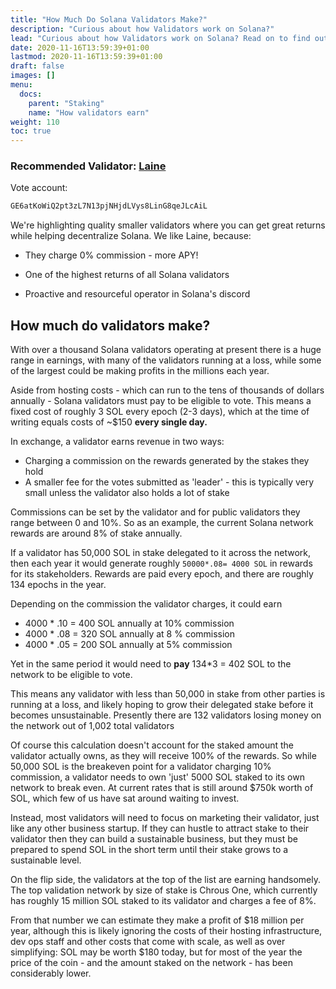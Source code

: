 ```yaml
---
title: "How Much Do Solana Validators Make?"
description: "Curious about how Validators work on Solana?"
lead: "Curious about how Validators work on Solana? Read on to find out what their rewards are"
date: 2020-11-16T13:59:39+01:00
lastmod: 2020-11-16T13:59:39+01:00
draft: false
images: []
menu:
  docs:
    parent: "Staking"
    name: "How validators earn"
weight: 110
toc: true
---
```



<div class="alert alert-warning" icon="💡">
    <div class="p-3 text-center">

### Recommended Validator: <a href='https://laine.co.za/solana?utm_source=solanaguide' target=_blank onclick="plausible('Validator Link')">Laine</a>

Vote account:

<div onclick="plausible('Vote Account')">

```bash
GE6atKoWiQ2pt3zL7N13pjNHjdLVys8LinG8qeJLcAiL
```

</div>

We're highlighting quality smaller validators where you can get great returns while helping decentralize Solana.
We like Laine, because:

- They charge 0% commission - more APY!
- One of the highest returns of all Solana validators
- Proactive and resourceful operator in Solana's discord

  </div>

</div>


## How much do validators make?

With over a thousand Solana validators operating at present there is a huge range in earnings, with many of the validators running at a loss, while some of the largest could be making profits in the millions each year.

Aside from hosting costs - which can run to the tens of thousands of dollars annually - Solana validators must pay to be eligible to vote. This means a fixed cost of roughly 3 SOL every epoch (2-3 days), which at the time of writing equals costs of ~$150 **every single day.**

In exchange, a validator earns revenue in two ways:

- Charging a commission on the rewards generated by the stakes they hold
- A smaller fee for the votes submitted as 'leader' - this is typically very small unless the validator also holds a lot of stake

Commissions can be set by the validator and for public validators they range between 0 and 10%. So as an example, the current Solana network rewards are around 8% of stake annually.

If a validator has 50,000 SOL in stake delegated to it across the network, then each year it would generate roughly `50000*.08= 4000 SOL` in rewards for its stakeholders. Rewards are paid every epoch, and there are roughly 134 epochs in the year.

Depending on the commission the validator charges, it could earn

- 4000 * .10 = 400 SOL annually at 10% commission
- 4000 * .08 = 320 SOL annually at 8 % commission
- 4000 * .05 = 200 SOL annually at 5% commission

Yet in the same period it would need to **pay** 134*3 = 402 SOL to the network to be eligible to vote.

This means any validator with less than 50,000 in stake from other parties is running at a loss, and likely hoping to grow their delegated stake before it becomes unsustainable. Presently there are 132 validators losing money on the network out of 1,002 total validators

Of course this calculation doesn't account for the staked amount the validator actually owns, as they will receive 100% of the rewards. So while 50,000 SOL is the breakeven point for a validator charging 10% commission, a validator needs to own 'just' 5000 SOL staked to its own network to break even. At current rates that is still around $750k worth of SOL, which few of us have sat around waiting to invest.

Instead, most validators will need to focus on marketing their validator, just like any other business startup. If they can hustle to attract stake to their validator then they can build a sustainable business, but they must be prepared to spend SOL in the short term until their stake grows to a sustainable level.

On the flip side, the validators at the top of the list are earning handsomely. The top validation network by size of stake is Chrous One, which currently has roughly 15 million SOL staked to its validator and charges a fee of 8%.

From that number we can estimate they make a profit of $18 million per year, although this is likely ignoring the costs of their hosting infrastructure, dev ops staff and other costs that come with scale, as well as over simplifying: SOL may be worth $180 today, but for most of the year the price of the coin - and the amount staked on the network - has been considerably lower.
